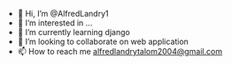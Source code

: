 - 👋 Hi, I’m @AlfredLandry1
- 👀 I’m interested in ...
- 🌱 I’m currently learning django
- 💞️ I’m looking to collaborate on web application
- 📫 How to reach me alfredlandrytalom2004@gmail.com

<!---
AlfredLandry1/AlfredLandry1 is a ✨ special ✨ repository because its `README.md` (this file) appears on your GitHub profile.
You can click the Preview link to take a look at your changes.
--->

